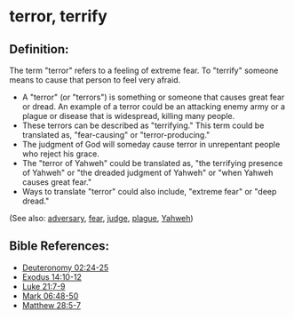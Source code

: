 # terror, terrify #

## Definition: ##

The term "terror" refers to a feeling of extreme fear. To "terrify" someone means to cause that person to feel very afraid.

* A "terror" (or "terrors") is something or someone that causes great fear or dread. An example of a terror could be an attacking enemy army or a plague or disease that is widespread, killing many people.
* These terrors can be described as "terrifying." This term could be translated as, "fear-causing" or "terror-producing."
* The judgment of God will someday cause terror in unrepentant people who reject his grace.
* The "terror of Yahweh" could be translated as, "the terrifying presence of Yahweh" or "the dreaded judgment of Yahweh" or "when Yahweh causes great fear."
* Ways to translate "terror" could also include, "extreme fear" or "deep dread."

(See also: [adversary](../other/adversary.md), [fear](../kt/fear.md), [judge](../kt/judge.md), [plague](../other/plague.md), [Yahweh](../kt/yahweh.md))

## Bible References: ##

* [Deuteronomy 02:24-25](en/tn/deu/help/02/24)
* [Exodus 14:10-12](en/tn/exo/help/14/10)
* [Luke 21:7-9](en/tn/luk/help/21/07)
* [Mark 06:48-50](en/tn/mrk/help/06/48)
* [Matthew 28:5-7](en/tn/mat/help/28/05)